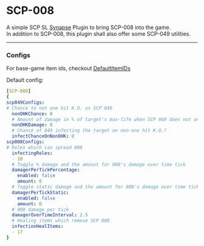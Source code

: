 # SCP-008

A simple SCP SL [Synapse](https://github.com/SynapseSL/Synapse/) Plugin to bring SCP-008 into the game.  
In addition to SCP-008, this plugin shall also offer some SCP-049 utilities.

---
### Configs

For base-game item ids, checkout [DefaultItemIDs](DefaultItemIDs.md)

Default config:

```yaml
[SCP-008]
{
scp049Configs:
# Chance to not one hit K.O. as SCP 049
  nonOHKChance: 0
  # Amount of damage in % of target's max-life when SCP 049 does not one hit K.O.
  nonOHKDamage: 0
  # Chance of 049 infecting the target on non-one hit K.O.?
  infectChanceOnNonOHK: 0
scp008Configs:
# Roles which can spread 008
  infectingRoles:
  - 10
  # Toggle % damage and the amount for 008's damage over time tick
  damagerPerTickPercentage:
    enabled: false
    amount: 0
  # Toggle static damage and the amount for 008's damage over time tick
  damagerPerTickStatic:
    enabled: false
    amount: 0
  # 008 damage per tick
  damagerOverTimeInterval: 2.5
  # Healing items which remove SCP 008
  infectionHealItems:
  - 17
}
```
